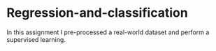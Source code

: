 # Regression-and-classification
In this assignment I  pre-processed a real-world dataset and perform a supervised learning. 
